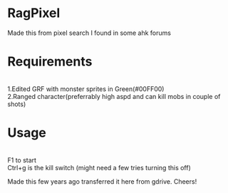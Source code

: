 # RagPixel

Made this from pixel search I found in some ahk forums

# Requirements
<br/>
1.Edited GRF with monster sprites in Green(#00FF00)<br/>
2.Ranged character(preferrably high aspd and can kill mobs in couple of shots)

# Usage
<br/>F1 to start <br/>
Ctrl+g is the kill switch (might need a few tries turning this off)

Made this few years ago transferred it here from gdrive.
Cheers!
